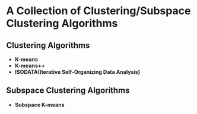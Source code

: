 # A Collection of Clustering/Subspace Clustering Algorithms

## Clustering Algorithms
- **K-means**
- **K-means++**
- **ISODATA(Iterative Self-Organizing Data Analysis)**

## Subspace Clustering Algorithms
- **Subspace K-means**


